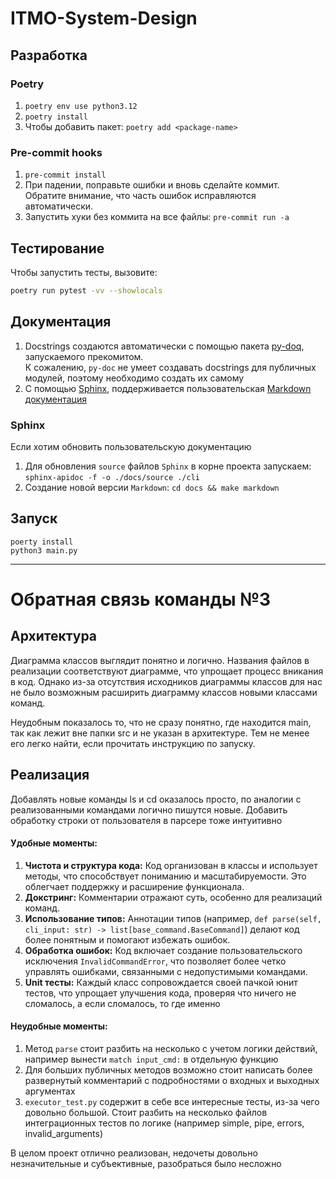 # ITMO-System-Design

## Разработка

### Poetry

1) ```poetry env use python3.12```
2) ```poetry install ```
3) Чтобы добавить пакет: ```poetry add <package-name>```

### Pre-commit hooks

1) ```pre-commit install```
2) При падении,
   поправьте ошибки и вновь сделайте коммит.\
   Обратите внимание, что часть ошибок исправляются автоматически.
3) Запустить хуки без коммита на все файлы: ```pre-commit run -a```

## Тестирование

Чтобы запустить тесты, вызовите:

```sh
poetry run pytest -vv --showlocals
```

## Документация

1) Docstrings создаются автоматически с помощью пакета [py-doq](https://github.com/heavenshell/py-doq),
   запускаемого прекомитом.\
   К сожалению, ```py-doc``` не умеет создавать docstrings для публичных модулей, поэтому необходимо создать их самому
2) С помощью [Sphinx](https://sphinx-ru-ng.readthedocs.io/_/downloads/ru/latest/pdf/), поддерживается
   пользовательская [Markdown документация](./docs/build/markdown/index.md)

### Sphinx

Если хотим обновить пользовательскую документацию

1) Для обновления ```source``` файлов ```Sphinx``` в корне проекта запускаем:
   ```sphinx-apidoc -f -o ./docs/source ./cli```
2) Создание новой версии ```Markdown```: ```cd docs && make markdown```

## Запуск

```
poerty install
python3 main.py
```

___

# Обратная связь команды №3

## Архитектура

Диаграмма классов выглядит понятно и логично. Названия файлов в реализации соответствуют диаграмме, что упрощает процесс
вникания в код. Однако из-за отсутствия исходников диаграммы классов для нас не было возможным расширить диаграмму
классов новыми классами команд.

Неудобным показалось то, что не сразу понятно, где находится main, так как лежит вне папки src и не указан в
архитектуре. Тем не менее его легко найти, если прочитать инструкцию по запуску.

## Реализация

Добавлять новые команды ls и cd оказалось просто, по аналогии с реализованными командами логично пишутся новые. Добавить
обработку строки от пользователя в парсере тоже интуитивно

#### Удобные моменты:

1. **Чистота и структура кода:** Код организован в классы и использует методы, что способствует пониманию и
   масштабируемости. Это облегчает поддержку и расширение функционала.
2. **Докстринг:** Комментарии отражают суть, особенно для реализаций команд.
3. **Использование типов:** Аннотации типов (например,
   ```def parse(self, cli_input: str) -> list[base_command.BaseCommand]```) делают код более понятным и помогают
   избежать ошибок.
4. **Обработка ошибок:** Код включает создание пользовательского исключения ```InvalidCommandError```, что позволяет
   более
   четко управлять ошибками, связанными с недопустимыми командами.
5. **Unit тесты:** Каждый класс сопровождается своей пачкой юнит тестов, что упрощает улучшения кода, проверяя что
   ничего не
   сломалось, а если сломалось, то где именно

#### Неудобные моменты:

1. Метод ```parse``` стоит разбить на несколько с учетом логики действий, например вынести ```match input_cmd:``` в
   отдельную функцию
2. Для больших публичных методов возможно стоит написать более развернутый комментарий с подробностями о входных и
   выходных аргументах
3. ```executor_test.py``` содержит в себе все интересные тесты, из-за чего довольно большой. Стоит разбить на несколько
   файлов интеграционных тестов по логике (например simple, pipe, errors, invalid_arguments)

В целом проект отлично реализован, недочеты довольно незначительные и субъективные, разобраться было несложно
